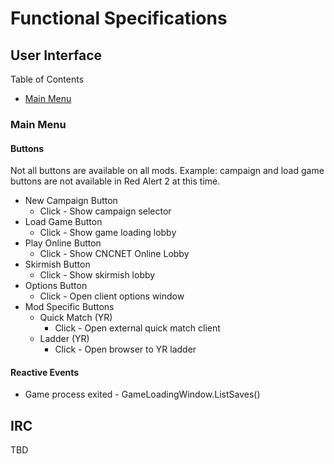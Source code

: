 ﻿# Functional Specifications


## User Interface
Table of Contents
- [Main Menu](#main-menu)

### Main Menu

#### Buttons
Not all buttons are available on all mods. Example: campaign and load game buttons are not available in Red Alert 2 at this time.

- New Campaign Button
  - Click - Show campaign selector
- Load Game Button
  - Click - Show game loading lobby
- Play Online Button
  - Click - Show CNCNET Online Lobby
- Skirmish Button
  - Click - Show skirmish lobby
- Options Button
  - Click - Open client options window
- Mod Specific Buttons
  - Quick Match (YR)
    - Click - Open external quick match client
  - Ladder (YR)
    - Click - Open browser to YR ladder 

#### Reactive Events
- Game process exited - GameLoadingWindow.ListSaves()



## IRC
TBD
